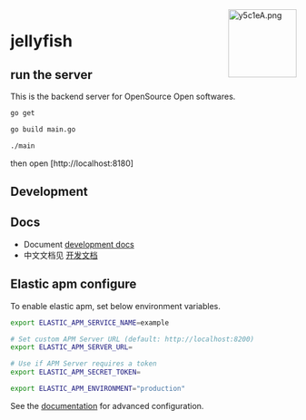<img src="https://ae01.alicdn.com/kf/Ufb8b47658198433f8827b13d64e2b55eu.jpg" alt="y5c1eA.png" border="0" height="120" align="right" />

# jellyfish

## run the server

This is the backend server for OpenSource Open softwares.

``` bash
go get

go build main.go

./main 
```

then open [http://localhost:8180]

## Development

## Docs
- Document [development docs](./docs/development.md)
- 中文文档见 [开发文档](./docs/development-zh.md)


## Elastic apm configure
To enable elastic apm, set below environment variables.

``` bash
export ELASTIC_APM_SERVICE_NAME=example

# Set custom APM Server URL (default: http://localhost:8200)
export ELASTIC_APM_SERVER_URL=

# Use if APM Server requires a token
export ELASTIC_APM_SECRET_TOKEN=

export ELASTIC_APM_ENVIRONMENT="production"
```
See the [documentation](https://www.elastic.co/guide/en/apm/agent/go/current/configuration.html) for advanced configuration.
